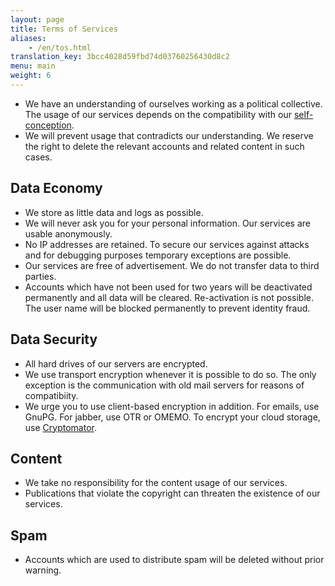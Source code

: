 ```yaml
---
layout: page
title: Terms of Services
aliases:
    - /en/tos.html
translation_key: 3bcc4028d59fbd74d03760256430d8c2
menu: main
weight: 6
---
```


 * We have an understanding of ourselves working as a political collective. The usage of our services depends on the compatibility with our [self-conception](https://www.systemli.org/about-us.html).
 * We will prevent usage that contradicts our understanding. We reserve the right to delete the relevant accounts and related content in such cases.

## Data Economy

 * We store as little data and logs as possible.
 * We will never ask you for your personal information. Our services are usable anonymously.
 * No IP addresses are retained. To secure our services against attacks and for debugging purposes temporary exceptions are possible.
 * Our services are free of advertisement. We do not transfer data to third parties.
 * Accounts which have not been used for two years will be deactivated permanently and all data will be cleared. Re-activation is not possible. The user name will be blocked permanently to prevent identity fraud.

## Data Security

 * All hard drives of our servers are encrypted.
 * We use transport encryption whenever it is possible to do so. The only exception is the communication with old mail servers for reasons of compatibiity. 
 * We urge you to use client-based encryption in addition. For emails, use GnuPG. For jabber, use OTR or OMEMO. To encrypt your cloud storage, use [Cryptomator](https://cryptomator.org/).

## Content

 * We take no responsibility for the content usage of our services.
 * Publications that violate the copyright can threaten the existence of our services.

## Spam

 * Accounts which are used to distribute spam will be deleted without prior warning.
